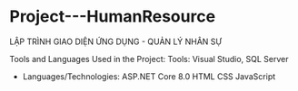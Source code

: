 # Project---HumanResource
LẬP TRÌNH GIAO DIỆN ỨNG DỤNG - QUẢN LÝ NHÂN SỰ

Tools and Languages Used in the Project:
Tools: Visual Studio, SQL Server

+ Languages/Technologies:
ASP.NET Core 8.0
HTML
CSS
JavaScript
